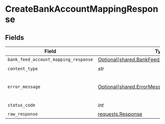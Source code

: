 # CreateBankAccountMappingResponse


## Fields

| Field                                                                                                    | Type                                                                                                     | Required                                                                                                 | Description                                                                                              |
| -------------------------------------------------------------------------------------------------------- | -------------------------------------------------------------------------------------------------------- | -------------------------------------------------------------------------------------------------------- | -------------------------------------------------------------------------------------------------------- |
| `bank_feed_account_mapping_response`                                                                     | [Optional[shared.BankFeedAccountMappingResponse]](../../models/shared/bankfeedaccountmappingresponse.md) | :heavy_minus_sign:                                                                                       | Success                                                                                                  |
| `content_type`                                                                                           | *str*                                                                                                    | :heavy_check_mark:                                                                                       | N/A                                                                                                      |
| `error_message`                                                                                          | [Optional[shared.ErrorMessage]](../../models/shared/errormessage.md)                                     | :heavy_minus_sign:                                                                                       | The request made is not valid.                                                                           |
| `status_code`                                                                                            | *int*                                                                                                    | :heavy_check_mark:                                                                                       | N/A                                                                                                      |
| `raw_response`                                                                                           | [requests.Response](https://requests.readthedocs.io/en/latest/api/#requests.Response)                    | :heavy_minus_sign:                                                                                       | N/A                                                                                                      |